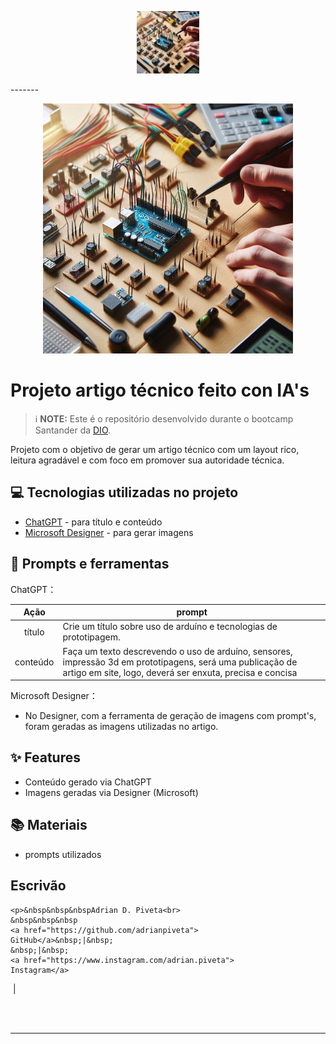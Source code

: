 <p align="center">
    <img width="100" src=".github/assets/Capa.jpeg">
</p>
-------

<p align="center">
  <img 
    src=".github/assets/Capa.jpeg"
    width="400"  
  />
</p>

# Projeto artigo técnico feito con IA's


 > ℹ️ **NOTE:** Este é o repositório desenvolvido durante o bootcamp Santander da [DIO](https://dio.me).


Projeto com o objetivo de gerar um artigo técnico com um layout rico, leitura agradável e com foco em promover sua autoridade técnica.

<!--a href="https://web.dio.me/articles/diretivas-estruturais-versus-diretivas-de-atributo-qual-usar-no-angular?back=%2Farticles&page=1&order=oldest#state=044ab194-1e3a-4b8e-95fe-c0f6b3b5260e&session_state=efdc9591-d6fe-4d79-ae97-e58af45061da&code=5ac231e4-c722-46c3-bb7f-32ce5363fb78.efdc9591-d6fe-4d79-ae97-e58af45061da.a889d5a2-0d02-46df-83a5-28a1b4ac39ab" title="View PDF now"> 📕Clique aqui para ler o artigo</a-->

## 💻 Tecnologias utilizadas no projeto

- [ChatGPT](https://chat.openai.com/) - para título e conteúdo
- [Microsoft Designer](https://designer.microsoft.com) - para gerar imagens


## 📄 Prompts e ferramentas


ChatGPT：

|   Ação   | prompt                                                                                                                                                                                                                                                                         |
| :------: | ------------------------------------------------------------------------------------------------------------------------------------------------------------------------------------------------------------------------------------------------------------------------------ |
|  título  | Crie um título sobre uso de arduíno e tecnologias de prototipagem.                                                                                                                                                                                                    |
| conteúdo | Faça um texto descrevendo o uso de arduíno, sensores, impressão 3d em prototipagens, será uma publicação de artigo em site, logo, deverá ser enxuta, precisa e concisa |


Microsoft Designer：

- No Designer, com a ferramenta de geração de imagens com prompt's, foram geradas as imagens utilizadas no artigo.


## ✨ Features

- Conteúdo gerado via ChatGPT
- Imagens geradas via Designer (Microsoft)

## 📚 Materiais

- prompts utilizados


## Escrivão

<p>

    <p>&nbsp&nbsp&nbspAdrian D. Piveta<br>
    &nbsp&nbsp&nbsp
    <a href="https://github.com/adrianpiveta">
    GitHub</a>&nbsp;|&nbsp;
    &nbsp;|&nbsp;
    <a href="https://www.instagram.com/adrian.piveta">
    Instagram</a>
&nbsp;|&nbsp;</p>
</p>
<br/><br/>
<p>

---